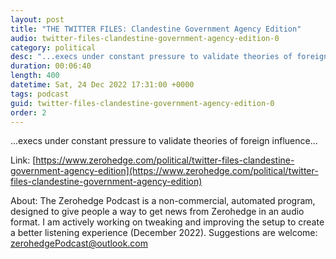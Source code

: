 ```yaml
---
layout: post
title: "THE TWITTER FILES: Clandestine Government Agency Edition"
audio: twitter-files-clandestine-government-agency-edition-0
category: political
desc: "...execs under constant pressure to validate theories of foreign influence..."
duration: 00:06:40
length: 400
datetime: Sat, 24 Dec 2022 17:31:00 +0000
tags: podcast
guid: twitter-files-clandestine-government-agency-edition-0
order: 2
---
```

...execs under constant pressure to validate theories of foreign influence...

Link: [https://www.zerohedge.com/political/twitter-files-clandestine-government-agency-edition](https://www.zerohedge.com/political/twitter-files-clandestine-government-agency-edition)

About: The Zerohedge Podcast is a non-commercial, automated program, designed to give people a way to get news from Zerohedge in an audio format.  I am actively working on tweaking and improving the setup to create a better listening experience (December 2022).  Suggestions are welcome: [zerohedgePodcast@outlook.com](mailto:zerohedgePodcast@outlook.com)